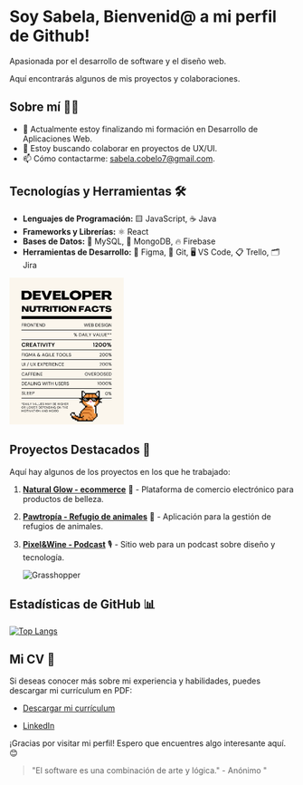 # Soy Sabela, Bienvenid@ a mi perfil de Github!
Apasionada por el desarrollo de software y el diseño web. 

Aquí encontrarás algunos de mis proyectos y colaboraciones.

## Sobre mí 🧑‍💻

- 🔭 Actualmente estoy finalizando mi formación en Desarrollo de Aplicaciones Web.
- 👯 Estoy buscando colaborar en proyectos de UX/UI.
- 📫 Cómo contactarme: [sabela.cobelo7@gmail.com](mailto:sabela.cobelo7@gmail.com).

## Tecnologías y Herramientas 🛠️

- **Lenguajes de Programación:** 🟨 JavaScript, ☕ Java
- **Frameworks y Librerías:** ⚛️ React
- **Bases de Datos:** 🐬 MySQL, 🍃 MongoDB, 🔥 Firebase
- **Herramientas de Desarrollo:** 🎨 Figma, 🐙 Git, 🖥️ VS Code, 📋 Trello, 🗂️ Jira

  
<img src="dev-nutrition.svg" alt="developer nutrition facts" width="40%" />

## Proyectos Destacados 🚀

Aquí hay algunos de los proyectos en los que he trabajado:

1. **[Natural Glow - ecommerce](https://github.com/SabelaCobelo/Natural_Glow.git)** 🛒 - Plataforma de comercio electrónico para productos de belleza.
2. **[Pawtropía - Refugio de animales](https://github.com/SabelaCobelo/PawTopia.git)** 🐾 - Aplicación para la gestión de refugios de animales.
3. **[Pixel&Wine - Podcast](https://github.com/SabelaCobelo/Podcast.git)** 🎙️ - Sitio web para un podcast sobre diseño y tecnología.

   ![Grasshopper](https://ghchart.rshah.org/SabelaCobelo)

## Estadísticas de GitHub 📊

[![Top Langs](https://github-readme-stats.vercel.app/api/top-langs/?username=anuraghazra&layout=donut-vertical)](https://github.com/anuraghazra/github-readme-stats)

## Mi CV 📄

Si deseas conocer más sobre mi experiencia y habilidades, puedes descargar mi currículum en PDF:

- [Descargar mi currículum](CV.pdf)

- [LinkedIn](https://www.linkedin.com/in/sabelacl/)

¡Gracias por visitar mi perfil! Espero que encuentres algo interesante aquí. 😊

> "El software es una combinación de arte y lógica." - Anónimo
> "
